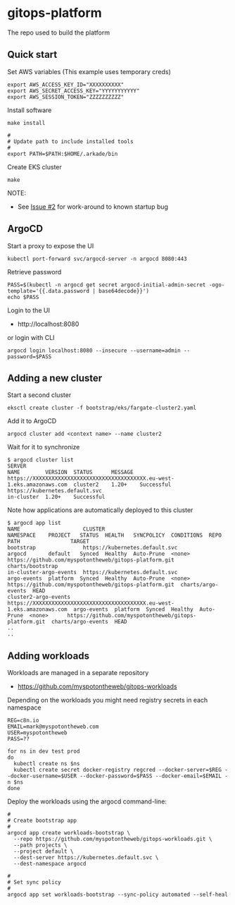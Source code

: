 # gitops-platform

The repo used to build the platform

## Quick start

Set AWS variables (This example uses temporary creds)

```
export AWS_ACCESS_KEY_ID="XXXXXXXXXX"
export AWS_SECRET_ACCESS_KEY="YYYYYYYYYYY"
export AWS_SESSION_TOKEN="ZZZZZZZZZZ"
```

Install software

```
make install

#
# Update path to include installed tools
#
export PATH=$PATH:$HOME/.arkade/bin
```

Create EKS cluster

```
make 
```

NOTE:

* See [Issue #2](https://github.com/myspotontheweb/gitops-platform/issues/2) for work-around to known startup bug

## ArgoCD

Start a proxy to expose the UI

```
kubectl port-forward svc/argocd-server -n argocd 8080:443
```

Retrieve password

```
PASS=$(kubectl -n argocd get secret argocd-initial-admin-secret -ogo-template='{{.data.password | base64decode}}')
echo $PASS
```

Login to the UI

* http://localhost:8080

or login with CLI

```
argocd login localhost:8080 --insecure --username=admin --password=$PASS
```

## Adding a new cluster

Start a second cluster

```
eksctl create cluster -f bootstrap/eks/fargate-cluster2.yaml
```

Add it to ArgoCD

```
argocd cluster add <context name> --name cluster2
```

Wait for it to synchronize

```
$ argocd cluster list
SERVER                                                                    NAME        VERSION  STATUS      MESSAGE
https://XXXXXXXXXXXXXXXXXXXXXXXXXXXXXXXXXXXX.eu-west-1.eks.amazonaws.com  cluster2    1.20+    Successful
https://kubernetes.default.svc                                            in-cluster  1.20+    Successful
```

Note how applications are automatically deployed to this cluster

```
$ argocd app list
NAME                    CLUSTER                                                                   NAMESPACE    PROJECT   STATUS  HEALTH   SYNCPOLICY  CONDITIONS  REPO                                                   PATH                TARGET
bootstrap               https://kubernetes.default.svc                                            argocd       default   Synced  Healthy  Auto-Prune  <none>      https://github.com/myspotontheweb/gitops-platform.git  charts/bootstrap
in-cluster-argo-events  https://kubernetes.default.svc                                            argo-events  platform  Synced  Healthy  Auto-Prune  <none>      https://github.com/myspotontheweb/gitops-platform.git  charts/argo-events  HEAD
cluster2-argo-events    https://XXXXXXXXXXXXXXXXXXXXXXXXXXXXXXXXXXXX.eu-west-1.eks.amazonaws.com  argo-events  platform  Synced  Healthy  Auto-Prune  <none>      https://github.com/myspotontheweb/gitops-platform.git  charts/argo-events  HEAD
..
..
```

## Adding workloads

Workloads are managed in a separate repository

* https://github.com/myspotontheweb/gitops-workloads

Depending on the workloads you might need registry secrets in each namespace

```
REG=c8n.io
EMAIL=mark@myspotontheweb.com
USER=myspotontheweb
PASS=??

for ns in dev test prod
do
  kubectl create ns $ns
  kubectl create secret docker-registry regcred --docker-server=$REG --docker-username=$USER --docker-password=$PASS --docker-email=$EMAIL -n $ns
done
```

Deploy the workloads using the argocd command-line:

```
#
# Create bootstrap app
#
argocd app create workloads-bootstrap \
  --repo https://github.com/myspotontheweb/gitops-workloads.git \
  --path projects \
  --project default \
  --dest-server https://kubernetes.default.svc \
  --dest-namespace argocd

#
# Set sync policy
#
argocd app set workloads-bootstrap --sync-policy automated --self-heal
```


